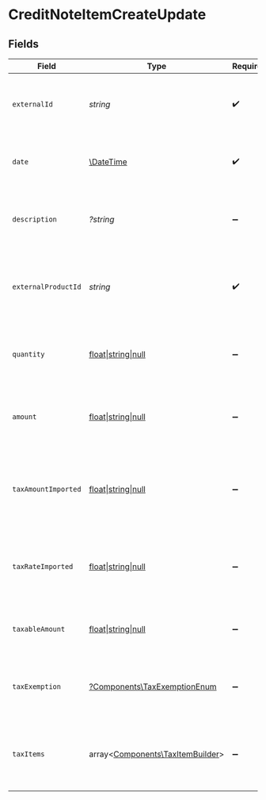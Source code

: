 # CreditNoteItemCreateUpdate


## Fields

| Field                                                                                       | Type                                                                                        | Required                                                                                    | Description                                                                                 |
| ------------------------------------------------------------------------------------------- | ------------------------------------------------------------------------------------------- | ------------------------------------------------------------------------------------------- | ------------------------------------------------------------------------------------------- |
| `externalId`                                                                                | *string*                                                                                    | :heavy_check_mark:                                                                          | Unique identifier for the credit note item in the external system.                          |
| `date`                                                                                      | [\DateTime](https://www.php.net/manual/en/class.datetime.php)                               | :heavy_check_mark:                                                                          | Date when the credit note item was issued or created.                                       |
| `description`                                                                               | *?string*                                                                                   | :heavy_minus_sign:                                                                          | Brief explanation or details about the credit note item.                                    |
| `externalProductId`                                                                         | *string*                                                                                    | :heavy_check_mark:                                                                          | Unique identifier for the associated product in the external system.                        |
| `quantity`                                                                                  | [float\|string\|null](../../Models/Components/CreditNoteItemCreateUpdateQuantity.md)        | :heavy_minus_sign:                                                                          | Number of units or amount of the product being credited.                                    |
| `amount`                                                                                    | [float\|string\|null](../../Models/Components/CreditNoteItemCreateUpdateAmount.md)          | :heavy_minus_sign:                                                                          | Total monetary value of the credit note item before taxes.                                  |
| `taxAmountImported`                                                                         | [float\|string\|null](../../Models/Components/CreditNoteItemCreateUpdateTaxAmountImported.md) | :heavy_minus_sign:                                                                          | Pre-calculated tax amount for the item, if provided by the external system.                 |
| `taxRateImported`                                                                           | [float\|string\|null](../../Models/Components/CreditNoteItemCreateUpdateTaxRateImported.md) | :heavy_minus_sign:                                                                          | Pre-calculated tax rate for the item, if provided by the external system.                   |
| `taxableAmount`                                                                             | [float\|string\|null](../../Models/Components/CreditNoteItemCreateUpdateTaxableAmount.md)   | :heavy_minus_sign:                                                                          | Portion of the item amount subject to taxation.                                             |
| `taxExemption`                                                                              | [?Components\TaxExemptionEnum](../../Models/Components/TaxExemptionEnum.md)                 | :heavy_minus_sign:                                                                          | Specific tax exemption status applied to this item, if any.                                 |
| `taxItems`                                                                                  | array<[Components\TaxItemBuilder](../../Models/Components/TaxItemBuilder.md)>               | :heavy_minus_sign:                                                                          | Detailed breakdown of individual tax components applied to this item.                       |
